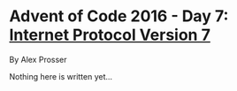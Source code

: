 # Advent of Code 2016 - Day 7: [Internet Protocol Version 7](https://adventofcode.com/2016/day/7)
By Alex Prosser

Nothing here is written yet...